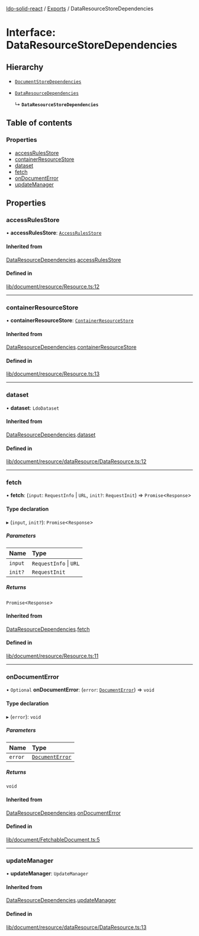 [ldo-solid-react](../README.md) / [Exports](../modules.md) / DataResourceStoreDependencies

# Interface: DataResourceStoreDependencies

## Hierarchy

- [`DocumentStoreDependencies`](DocumentStoreDependencies.md)

- [`DataResourceDependencies`](DataResourceDependencies.md)

  ↳ **`DataResourceStoreDependencies`**

## Table of contents

### Properties

- [accessRulesStore](DataResourceStoreDependencies.md#accessrulesstore)
- [containerResourceStore](DataResourceStoreDependencies.md#containerresourcestore)
- [dataset](DataResourceStoreDependencies.md#dataset)
- [fetch](DataResourceStoreDependencies.md#fetch)
- [onDocumentError](DataResourceStoreDependencies.md#ondocumenterror)
- [updateManager](DataResourceStoreDependencies.md#updatemanager)

## Properties

### accessRulesStore

• **accessRulesStore**: [`AccessRulesStore`](../classes/AccessRulesStore.md)

#### Inherited from

[DataResourceDependencies](DataResourceDependencies.md).[accessRulesStore](DataResourceDependencies.md#accessrulesstore)

#### Defined in

[lib/document/resource/Resource.ts:12](https://github.com/o-development/ldo-solid-react/blob/04d2e11/lib/document/resource/Resource.ts#L12)

___

### containerResourceStore

• **containerResourceStore**: [`ContainerResourceStore`](../classes/ContainerResourceStore.md)

#### Inherited from

[DataResourceDependencies](DataResourceDependencies.md).[containerResourceStore](DataResourceDependencies.md#containerresourcestore)

#### Defined in

[lib/document/resource/Resource.ts:13](https://github.com/o-development/ldo-solid-react/blob/04d2e11/lib/document/resource/Resource.ts#L13)

___

### dataset

• **dataset**: `LdoDataset`

#### Inherited from

[DataResourceDependencies](DataResourceDependencies.md).[dataset](DataResourceDependencies.md#dataset)

#### Defined in

[lib/document/resource/dataResource/DataResource.ts:12](https://github.com/o-development/ldo-solid-react/blob/04d2e11/lib/document/resource/dataResource/DataResource.ts#L12)

___

### fetch

• **fetch**: (`input`: `RequestInfo` \| `URL`, `init?`: `RequestInit`) => `Promise`<`Response`\>

#### Type declaration

▸ (`input`, `init?`): `Promise`<`Response`\>

##### Parameters

| Name | Type |
| :------ | :------ |
| `input` | `RequestInfo` \| `URL` |
| `init?` | `RequestInit` |

##### Returns

`Promise`<`Response`\>

#### Inherited from

[DataResourceDependencies](DataResourceDependencies.md).[fetch](DataResourceDependencies.md#fetch)

#### Defined in

[lib/document/resource/Resource.ts:11](https://github.com/o-development/ldo-solid-react/blob/04d2e11/lib/document/resource/Resource.ts#L11)

___

### onDocumentError

• `Optional` **onDocumentError**: (`error`: [`DocumentError`](../classes/DocumentError.md)) => `void`

#### Type declaration

▸ (`error`): `void`

##### Parameters

| Name | Type |
| :------ | :------ |
| `error` | [`DocumentError`](../classes/DocumentError.md) |

##### Returns

`void`

#### Inherited from

[DataResourceDependencies](DataResourceDependencies.md).[onDocumentError](DataResourceDependencies.md#ondocumenterror)

#### Defined in

[lib/document/FetchableDocument.ts:5](https://github.com/o-development/ldo-solid-react/blob/04d2e11/lib/document/FetchableDocument.ts#L5)

___

### updateManager

• **updateManager**: `UpdateManager`

#### Inherited from

[DataResourceDependencies](DataResourceDependencies.md).[updateManager](DataResourceDependencies.md#updatemanager)

#### Defined in

[lib/document/resource/dataResource/DataResource.ts:13](https://github.com/o-development/ldo-solid-react/blob/04d2e11/lib/document/resource/dataResource/DataResource.ts#L13)
